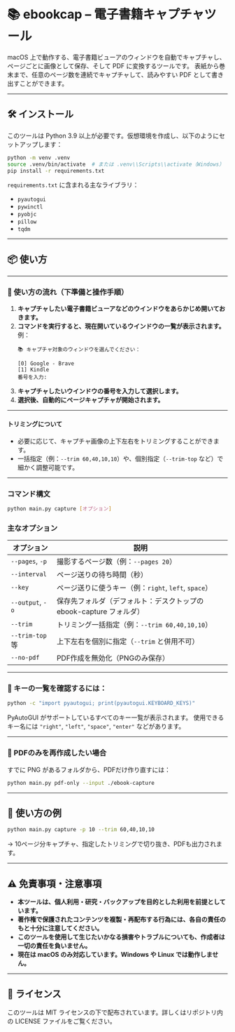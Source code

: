 # 📚 ebookcap – 電子書籍キャプチャツール

macOS 上で動作する、電子書籍ビューアのウィンドウを自動でキャプチャし、ページごとに画像として保存、そして PDF に変換するツールです。
表紙から巻末まで、任意のページ数を連続でキャプチャして、読みやすい PDF として書き出すことができます。

---

## 🛠 インストール

このツールは Python 3.9 以上が必要です。仮想環境を作成し、以下のようにセットアップします：

```bash
python -m venv .venv
source .venv/bin/activate  # または .venv\\Scripts\\activate（Windows）
pip install -r requirements.txt
```

`requirements.txt` に含まれる主なライブラリ：

* `pyautogui`
* `pywinctl`
* `pyobjc`
* `pillow`
* `tqdm`

---

## 📦 使い方

---

### 📝 使い方の流れ（下準備と操作手順）

1. **キャプチャしたい電子書籍ビューアなどのウインドウをあらかじめ開いておきます。**
2. **コマンドを実行すると、現在開いているウインドウの一覧が表示されます。**
   例：
   ```
   📚 キャプチャ対象のウィンドウを選んでください：

   [0] Google - Brave
   [1] Kindle
   番号を入力:
   ```
3. **キャプチャしたいウインドウの番号を入力して選択します。**
4. **選択後、自動的にページキャプチャが開始されます。**

---

#### トリミングについて

- 必要に応じて、キャプチャ画像の上下左右をトリミングすることができます。
- 一括指定（例：`--trim 60,40,10,10`）や、個別指定（`--trim-top` など）で細かく調整可能です。

---

### コマンド構文

```bash
python main.py capture [オプション]
```

### 主なオプション

| オプション            | 説明                                     |
| ---------------- | -------------------------------------- |
| `--pages`, `-p`  | 撮影するページ数（例：`--pages 20`）               |
| `--interval`     | ページ送りの待ち時間（秒）                          |
| `--key`          | ページ送りに使うキー（例：`right`, `left`, `space`） |
| `--output`, `-o` | 保存先フォルダ（デフォルト：デスクトップの ebook-capture フォルダ）                  |
| `--trim`         | トリミング一括指定（例：`--trim 60,40,10,10`）      |
| `--trim-top` 等   | 上下左右を個別に指定（`--trim` と併用不可）             |
| `--no-pdf`       | PDF作成を無効化（PNGのみ保存）                     |

---

### 🔑 キーの一覧を確認するには：

```bash
python -c "import pyautogui; print(pyautogui.KEYBOARD_KEYS)"
```

PyAutoGUI がサポートしているすべてのキー一覧が表示されます。
使用できるキー名には `"right"`, `"left"`, `"space"`, `"enter"` などがあります。

---

### 📄 PDFのみを再作成したい場合

すでに PNG があるフォルダから、PDFだけ作り直すには：

```bash
python main.py pdf-only --input ./ebook-capture
```

---

## 🧷 使い方の例

```bash
python main.py capture -p 10 --trim 60,40,10,10
```

→ 10ページ分キャプチャ、指定したトリミングで切り抜き、PDFも出力されます。

---

## ⚠️ 免責事項・注意事項

* **本ツールは、個人利用・研究・バックアップを目的とした利用を前提としています。**
* **著作権で保護されたコンテンツを複製・再配布する行為には、各自の責任のもと十分に注意してください。**
* **このツールを使用して生じたいかなる損害やトラブルについても、作成者は一切の責任を負いません。**
* **現在は macOS のみ対応しています。Windows や Linux では動作しません。**

---

## 💬 ライセンス

このツールは MIT ライセンスの下で配布されています。詳しくはリポジトリ内の LICENSE ファイルをご覧ください。
